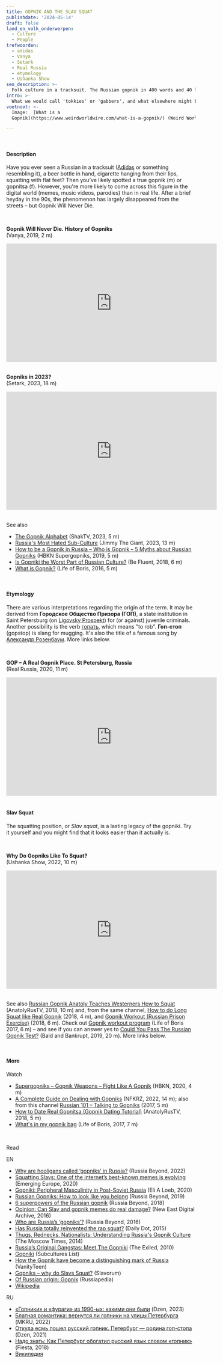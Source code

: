 ```yaml
---
title: GOPNIK AND THE SLAV SQUAT
publishdate: '2024-05-14'
draft: false
land_en_volk_onderwerpen:
  - Culture
  - People
trefwoorden:
  - adidas
  - Vanya
  - Setark
  - Real Russia
  - etymology
  - Ushanka Show
seo_description: >-
  Folk culture in a tracksuit. The Russian gopnik in 400 words and 40 links.
intro: >-
  What we would call 'tokkies' or 'gabbers', and what elsewhere might be referred to as white trash or hooligans – in Russia, these are called gopniki. Folk culture in a tracksuit.
voetnoot: >-
  Image:  [What is a
  Gopnik](https://www.weirdworldwire.com/what-is-a-gopnik/) (Weird World Wire, 2020)

---
```


<br/>

#### Description
Have you ever seen a Russian in a tracksuit ([Adidas](https://www.rusland1.nl/en/land-en-volk/20190425-adidas/) or something resembling it), a beer bottle in hand, cigarette hanging from their lips, squatting with flat feet? Then you’ve likely spotted a true gopnik (m) or gopnitsa (f). However, you're more likely to come across this figure in the digital world (memes, music videos, parodies) than in real life. After a brief heyday in the 90s, the phenomenon has largely disappeared from the streets – but Gopnik Will Never Die.

<br/>

**Gopnik Will Never Die. History of Gopniks**<br/>
(Vanya, 2019, 2 m)

<iframe width="560" height="315" src="https://www.youtube.com/embed/o22khkTueVU?si=EAzmakY_-no5AhIT" title="YouTube video player" frameborder="0" allow="accelerometer; autoplay; clipboard-write; encrypted-media; gyroscope; picture-in-picture; web-share" referrerpolicy="strict-origin-when-cross-origin" allowfullscreen></iframe>

<br/>
<br/>

**Gopniks in 2023?**<br/>
(Setark, 2023, 18 m)

<iframe width="560" height="315" src="https://www.youtube.com/embed/FFX2nXQCEr4?si=1qXcsZJwGx0E5fyt" title="YouTube video player" frameborder="0" allow="accelerometer; autoplay; clipboard-write; encrypted-media; gyroscope; picture-in-picture; web-share" referrerpolicy="strict-origin-when-cross-origin" allowfullscreen></iframe>

<br/>
<br/>

See also

- [The Gopnik Alphabet](https://www.youtube.com/watch?v=QmdkbD9RCUs) (ShakTV, 2023, 5 m)
- [Russia's Most Hated Sub-Culture](https://www.youtube.com/watch?v=ES8fFBL8mVY) (Jimmy The Giant, 2023, 13 m)
- [How to be a Gopnik in Russia – Who is Gopnik – 5 Myths about Russian Gopniks](https://www.youtube.com/watch?v=IaXB9gOFneQ) (HBKN Supergopniks, 2019, 5 m)
- [Is Gopniki the Worst Part of Russian Culture?](https://www.youtube.com/watch?v=80VoBYIrO7w) (Be Fluent, 2018, 6 m)
- [What is Gopnik?](https://www.youtube.com/watch?v=Qif-Qz7NY48) (Life of Boris, 2016, 5 m)

<br/>

#### Etymology
There are various interpretations regarding the origin of the term. It may be derived from **Городское Общество Призора (ГОП)**, a state institution in Saint Petersburg (on [Ligovsky Prospekt](https://en.wikipedia.org/wiki/Ligovsky_Avenue)) for (or against) juvenile criminals. Another possibility is the verb [гопать](https://en.m.wiktionary.org/wiki/%D0%B3%D0%BE%D0%BF%D0%B0%D1%82%D1%8C#Russian), which means "to rob". **Гоп-стоп** (gopstop) is slang for mugging. It's also the title of a famous song by [Александр Розенбаум](https://www.youtube.com/watch?v=4dGE4VHRox0). More links below.

<br/>

**GOP – A Real Gopnik Place. St Petersburg, Russia**<br/>
(Real Russia, 2020, 11 m)

<iframe width="560" height="315" src="https://www.youtube.com/embed/LSk7KgO17nw?si=F5bGgCV-p0QZcAEt" title="YouTube video player" frameborder="0" allow="accelerometer; autoplay; clipboard-write; encrypted-media; gyroscope; picture-in-picture; web-share" referrerpolicy="strict-origin-when-cross-origin" allowfullscreen></iframe>

<br/>
<br/>

#### Slav Squat
The squatting position, or *Slav squat*, is a lasting legacy of the gopniki. Try it yourself and you might find that it looks easier than it actually is.

<br/>

**Why Do Gopniks Like To Squat?**<br/>
(Ushanka Show, 2022, 10 m)

<iframe width="560" height="315" src="https://www.youtube.com/embed/2UBgrKR_RDo?si=J-irdI82MuDIJG9g" title="YouTube video player" frameborder="0" allow="accelerometer; autoplay; clipboard-write; encrypted-media; gyroscope; picture-in-picture; web-share" referrerpolicy="strict-origin-when-cross-origin" allowfullscreen></iframe>

<br/>
<br/>

See also [Russian Gopnik Anatoly Teaches Westerners How to Squat](https://www.youtube.com/watch?v=dLsGZCUVW74) (AnatolyRusTV, 2018, 10 m) and, from the same channel, [How to do Long Squat like Real Gopnik](https://www.youtube.com/watch?v=EJc0t5FtDTs) (2018, 4 m), and [Gopnik Workout (Russian Prison Exercise)](https://www.youtube.com/watch?v=ERl2kySiois) (2018, 6 m). Check out [Gopnik workout program](https://www.youtube.com/watch?v=lu9GPqLL4RQ) (Life of Boris 2017, 6 m) – and see if you can answer yes to [Could You Pass The Russian Gopnik Test?](https://www.youtube.com/watch?v=42DzIDtMJlY) (Bald and Bankrupt, 2019, 20 m). More links below.

<br/>

#### More

Watch

- [Supergopniks – Gopnik Weapons – Fight Like A Gopnik](https://www.youtube.com/watch?v=Pzn6POMEGqE) (HBKN, 2020, 4 m)
- [A Complete Guide on Dealing with Gopniks](https://www.youtube.com/watch?v=pJ7x-HKRkoU) (NFKRZ, 2022, 14 m); also from this channel [Russian 101 – Talking to Gopniks](https://www.youtube.com/watch?v=8OsCOM6PYrM) (2017, 5 m)
- [How to Date Real Gopnitsa (Gopnik Dating Tutorial)](https://www.youtube.com/watch?v=mXdvjPJkwZc) (AnatolyRusTV, 2018, 5 m)
- [What's in my gopnik bag](https://youtu.be/s5FwtI0G49A?si=3bwB64XUgfmAdcki) (Life of Boris, 2017, 7 m)

<br/>

Read

EN

- [Why are hooligans called ‘gopniks’ in Russia?](https://www.rbth.com/education/335475-russian-gopnik-hooligans) (Russia Beyond, 2022)
- [Squatting Slavs: One of the internet’s best-known memes is evolving](https://emerging-europe.com/after-hours/squatting-slavs-one-of-the-internets-best-known-memes-is-evolving/) (Emerging Europe, 2020)
- [Gopniki: Peripheral Masculinity in Post-Soviet Russia](https://scholarship.claremont.edu/pomona_theses/238/) (Eli A Loeb, 2020)
- [Russian Gopniks: How to look like you belong](https://www.rbth.com/lifestyle/331106-how-to-look-like-russian-gopniks) (Russia Beyond, 2019)
- [6 superpowers of the Russian gopnik](https://www.rbth.com/lifestyle/329313-6-superpowers-of-russian-gopnik) (Russia Beyond, 2018)
- [Opinion: Can Slav and gopnik memes do real damage?](https://www.new-east-archive.org/articles/show/7350/gopniks-slavs-squatting-memes) (New East Digital Archive, 2016)
- [Who are Russia’s ‘gopniks’?](https://www.rbth.com/society/2016/03/30/who-are-russias-gopniks_580301) (Russia Beyond, 2016)
- [Has Russia totally reinvented the rap squat?](https://www.dailydot.com/unclick/russian-gopnik-squat-shot/) (Daily Dot, 2015)
- [Thugs, Rednecks, Nationalists: Understanding Russia's Gopnik Culture](https://www.themoscowtimes.com/2014/04/10/thugs-rednecks-nationalists-understanding-russias-gopnik-culture-a33852) (The Moscow Times, 2014)
- [Russia’s Original Gangstas: Meet The Gopniki](https://exiledonline.com/russias-original-gangstas-meet-the-gopniki/) (The Exiled, 2010)
- [Gopniki](https://subcultureslist.com/gopniki/) (Subcultures List)
- [How the Gopnik have become a distinguishing mark of Russia](https://www.vanityteen.com/how-the-gopnik-have-become-a-distinguishing-mark-of-russia/) (VanityTeen)
- [Gopniks – why do Slavs Squat?](https://www.slavorum.org/gopniks-why-do-slavs-squat/) (Slavorum)
- [Of Russian origin: Gopnik](https://russiapedia.rt.com/of-russian-origin/gopnik/) (Russiapedia)
- [Wikipedia](https://en.wikipedia.org/wiki/Gopnik)

RU

- [«Гопники» и «фураги» из 1990-ых: какими они были](https://dzen.ru/a/ZEN2nE9_JkpaP6CR) (Dzen, 2023)
- [Блатная романтика: вернутся ли гопники на улицы Петербурга](https://spb.mk.ru/social/2022/06/24/blatnaya-romantika-vernutsya-li-gopniki-na-ulicy-peterburga.html) (MKRU, 2022)
- [Откуда есмь пошел русский гопник. Петербург — родина гоп-стопа](https://dzen.ru/a/YSfdpKqwBBIZa0AP) (Dzen, 2021)
- [Надо знать: Как Петербург обогатил русский язык словом «гопник»](https://www.fiesta.ru/spb/live/nado-znat-kak-peterburg-obogatil-russkiy-yazyk-slovom-gopnik/) (Fiesta, 2018)
- [Википедия](https://ru.wikipedia.org/wiki/%D0%93%D0%BE%D0%BF%D0%BD%D0%B8%D0%BA%D0%B8)
